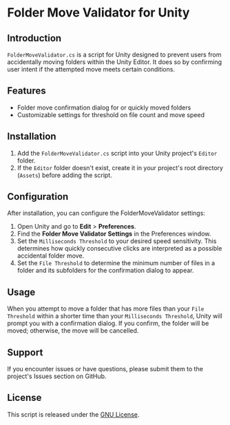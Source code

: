 # Folder Move Validator for Unity

## Introduction
`FolderMoveValidator.cs` is a script for Unity designed to prevent users from accidentally moving folders within the Unity Editor. It does so by confirming user intent if the attempted move meets certain conditions.

## Features
- Folder move confirmation dialog for or quickly moved folders
- Customizable settings for threshold on file count and move speed

## Installation
1. Add the `FolderMoveValidator.cs` script into your Unity project's `Editor` folder.
2. If the `Editor` folder doesn't exist, create it in your project's root directory (`Assets`) before adding the script.

## Configuration
After installation, you can configure the FolderMoveValidator settings:
1. Open Unity and go to **Edit** > **Preferences**.
2. Find the **Folder Move Validator Settings** in the Preferences window.
3. Set the `Milliseconds Threshold` to your desired speed sensitivity. This determines how quickly consecutive clicks are interpreted as a possible accidental folder move.
4. Set the `File Threshold` to determine the minimum number of files in a folder and its subfolders for the confirmation dialog to appear.

## Usage
When you attempt to move a folder that has more files than your `File Threshold` within a shorter time than your `Milliseconds Threshold`, Unity will prompt you with a confirmation dialog. If you confirm, the folder will be moved; otherwise, the move will be cancelled.

## Support
If you encounter issues or have questions, please submit them to the project's Issues section on GitHub.

## License
This script is released under the [GNU License](https://ru.wikipedia.org/wiki/GNU_General_Public_License).
